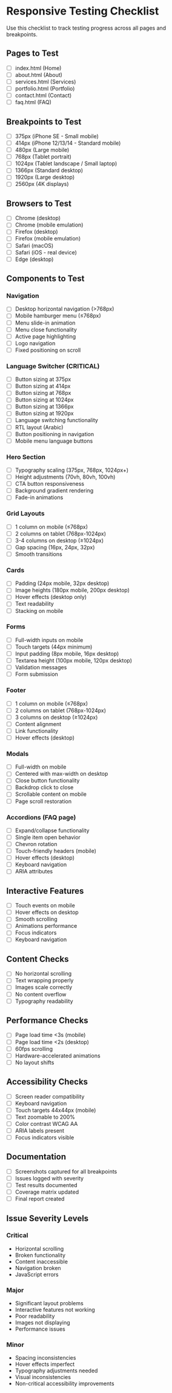 # Responsive Testing Checklist

Use this checklist to track testing progress across all pages and breakpoints.

## Pages to Test
- [ ] index.html (Home)
- [ ] about.html (About)
- [ ] services.html (Services)
- [ ] portfolio.html (Portfolio)
- [ ] contact.html (Contact)
- [ ] faq.html (FAQ)

## Breakpoints to Test
- [ ] 375px (iPhone SE - Small mobile)
- [ ] 414px (iPhone 12/13/14 - Standard mobile)
- [ ] 480px (Large mobile)
- [ ] 768px (Tablet portrait)
- [ ] 1024px (Tablet landscape / Small laptop)
- [ ] 1366px (Standard desktop)
- [ ] 1920px (Large desktop)
- [ ] 2560px (4K displays)

## Browsers to Test
- [ ] Chrome (desktop)
- [ ] Chrome (mobile emulation)
- [ ] Firefox (desktop)
- [ ] Firefox (mobile emulation)
- [ ] Safari (macOS)
- [ ] Safari (iOS - real device)
- [ ] Edge (desktop)

## Components to Test

### Navigation
- [ ] Desktop horizontal navigation (>768px)
- [ ] Mobile hamburger menu (≤768px)
- [ ] Menu slide-in animation
- [ ] Menu close functionality
- [ ] Active page highlighting
- [ ] Logo navigation
- [ ] Fixed positioning on scroll

### Language Switcher (CRITICAL)
- [ ] Button sizing at 375px
- [ ] Button sizing at 414px
- [ ] Button sizing at 768px
- [ ] Button sizing at 1024px
- [ ] Button sizing at 1366px
- [ ] Button sizing at 1920px
- [ ] Language switching functionality
- [ ] RTL layout (Arabic)
- [ ] Button positioning in navigation
- [ ] Mobile menu language buttons

### Hero Section
- [ ] Typography scaling (375px, 768px, 1024px+)
- [ ] Height adjustments (70vh, 80vh, 100vh)
- [ ] CTA button responsiveness
- [ ] Background gradient rendering
- [ ] Fade-in animations

### Grid Layouts
- [ ] 1 column on mobile (≤768px)
- [ ] 2 columns on tablet (768px-1024px)
- [ ] 3-4 columns on desktop (≥1024px)
- [ ] Gap spacing (16px, 24px, 32px)
- [ ] Smooth transitions

### Cards
- [ ] Padding (24px mobile, 32px desktop)
- [ ] Image heights (180px mobile, 200px desktop)
- [ ] Hover effects (desktop only)
- [ ] Text readability
- [ ] Stacking on mobile

### Forms
- [ ] Full-width inputs on mobile
- [ ] Touch targets (44px minimum)
- [ ] Input padding (8px mobile, 16px desktop)
- [ ] Textarea height (100px mobile, 120px desktop)
- [ ] Validation messages
- [ ] Form submission

### Footer
- [ ] 1 column on mobile (≤768px)
- [ ] 2 columns on tablet (768px-1024px)
- [ ] 3 columns on desktop (≥1024px)
- [ ] Content alignment
- [ ] Link functionality
- [ ] Hover effects (desktop)

### Modals
- [ ] Full-width on mobile
- [ ] Centered with max-width on desktop
- [ ] Close button functionality
- [ ] Backdrop click to close
- [ ] Scrollable content on mobile
- [ ] Page scroll restoration

### Accordions (FAQ page)
- [ ] Expand/collapse functionality
- [ ] Single item open behavior
- [ ] Chevron rotation
- [ ] Touch-friendly headers (mobile)
- [ ] Hover effects (desktop)
- [ ] Keyboard navigation
- [ ] ARIA attributes

## Interactive Features
- [ ] Touch events on mobile
- [ ] Hover effects on desktop
- [ ] Smooth scrolling
- [ ] Animations performance
- [ ] Focus indicators
- [ ] Keyboard navigation

## Content Checks
- [ ] No horizontal scrolling
- [ ] Text wrapping properly
- [ ] Images scale correctly
- [ ] No content overflow
- [ ] Typography readability

## Performance Checks
- [ ] Page load time <3s (mobile)
- [ ] Page load time <2s (desktop)
- [ ] 60fps scrolling
- [ ] Hardware-accelerated animations
- [ ] No layout shifts

## Accessibility Checks
- [ ] Screen reader compatibility
- [ ] Keyboard navigation
- [ ] Touch targets 44x44px (mobile)
- [ ] Text zoomable to 200%
- [ ] Color contrast WCAG AA
- [ ] ARIA labels present
- [ ] Focus indicators visible

## Documentation
- [ ] Screenshots captured for all breakpoints
- [ ] Issues logged with severity
- [ ] Test results documented
- [ ] Coverage matrix updated
- [ ] Final report created

## Issue Severity Levels

### Critical
- Horizontal scrolling
- Broken functionality
- Content inaccessible
- Navigation broken
- JavaScript errors

### Major
- Significant layout problems
- Interactive features not working
- Poor readability
- Images not displaying
- Performance issues

### Minor
- Spacing inconsistencies
- Hover effects imperfect
- Typography adjustments needed
- Visual inconsistencies
- Non-critical accessibility improvements
